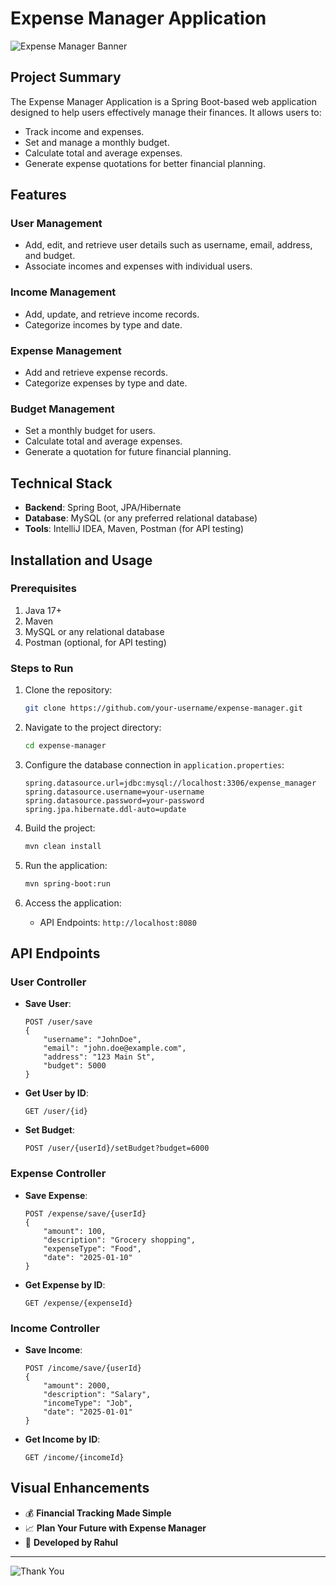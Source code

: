 # Expense Manager Application

![Expense Manager Banner](https://via.placeholder.com/800x200?text=Expense+Manager+Application+by+Rahul)

## Project Summary

The Expense Manager Application is a Spring Boot-based web application designed to help users effectively manage their finances. It allows users to:

- Track income and expenses.
- Set and manage a monthly budget.
- Calculate total and average expenses.
- Generate expense quotations for better financial planning.

## Features

### User Management
- Add, edit, and retrieve user details such as username, email, address, and budget.
- Associate incomes and expenses with individual users.

### Income Management
- Add, update, and retrieve income records.
- Categorize incomes by type and date.

### Expense Management
- Add and retrieve expense records.
- Categorize expenses by type and date.

### Budget Management
- Set a monthly budget for users.
- Calculate total and average expenses.
- Generate a quotation for future financial planning.

## Technical Stack

- **Backend**: Spring Boot, JPA/Hibernate
- **Database**: MySQL (or any preferred relational database)
- **Tools**: IntelliJ IDEA, Maven, Postman (for API testing)

## Installation and Usage

### Prerequisites

1. Java 17+
2. Maven
3. MySQL or any relational database
4. Postman (optional, for API testing)

### Steps to Run

1. Clone the repository:
   ```bash
   git clone https://github.com/your-username/expense-manager.git
   ```

2. Navigate to the project directory:
   ```bash
   cd expense-manager
   ```

3. Configure the database connection in `application.properties`:
   ```properties
   spring.datasource.url=jdbc:mysql://localhost:3306/expense_manager
   spring.datasource.username=your-username
   spring.datasource.password=your-password
   spring.jpa.hibernate.ddl-auto=update
   ```

4. Build the project:
   ```bash
   mvn clean install
   ```

5. Run the application:
   ```bash
   mvn spring-boot:run
   ```

6. Access the application:
   - API Endpoints: `http://localhost:8080`

## API Endpoints

### User Controller

- **Save User**:
  ```http
  POST /user/save
  {
      "username": "JohnDoe",
      "email": "john.doe@example.com",
      "address": "123 Main St",
      "budget": 5000
  }
  ```
- **Get User by ID**:
  ```http
  GET /user/{id}
  ```
- **Set Budget**:
  ```http
  POST /user/{userId}/setBudget?budget=6000
  ```

### Expense Controller

- **Save Expense**:
  ```http
  POST /expense/save/{userId}
  {
      "amount": 100,
      "description": "Grocery shopping",
      "expenseType": "Food",
      "date": "2025-01-10"
  }
  ```
- **Get Expense by ID**:
  ```http
  GET /expense/{expenseId}
  ```

### Income Controller

- **Save Income**:
  ```http
  POST /income/save/{userId}
  {
      "amount": 2000,
      "description": "Salary",
      "incomeType": "Job",
      "date": "2025-01-01"
  }
  ```
- **Get Income by ID**:
  ```http
  GET /income/{incomeId}
  ```

## Visual Enhancements

- :moneybag: **Financial Tracking Made Simple**
- :chart_with_upwards_trend: **Plan Your Future with Expense Manager**
- :tada: **Developed by Rahul**

---

![Thank You](https://via.placeholder.com/600x100?text=Thank+You+for+Using+Expense+Manager!)

